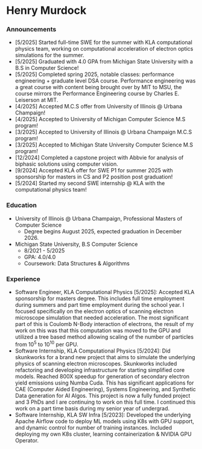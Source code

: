 # Henry Murdock

### Announcements

- [5/2025] Started full-time SWE for the summer with KLA computational physics team, working on computational acceleration of electron optics simulations for the summer.
- [5/2025] Graduated with 4.0 GPA from Michigan State University with a B.S in Computer Science!
- [5/2025] Completed spring 2025, notable classes: performance engineering + graduate level DSA course. Performance engineering was a great course with content being brought over by MIT to MSU, the course mirrors the Performance Engineering course by Charles E. Leiserson at MIT.
- [4/2025] Accepted M.C.S offer from University of Illinois @ Urbana Champaign!
- [4/2025] Accepted to University of Michigan Computer Science M.S program!
- [3/2025] Accepted to University of Illinois @ Urbana Champaign M.C.S program!
- [3/2025] Accepted to Michigan State University Computer Science M.S program!
- [12/2024] Completed a capstone project with Abbvie for analysis of biphasic solutions using computer vision.
- [9/2024] Accepted KLA offer for SWE P1 for summer 2025 with sponsorship for masters in CS and P2 position post graduation!
- [5/2024] Started my second SWE internship @ KLA with the computational physics team!

### Education

- University of Illinois @ Urbana Champaign, Professional Masters of Computer Science
    - Degree begins August 2025, expected graduation in December 2026.
- Michigan State University, B.S Computer Science
    - 8/2021 - 5/2025
    - GPA: 4.0/4.0
    - Coursework: Data Structures & Algorithms

### Experience

- Software Engineer, KLA Computational Physics [5/2025]: Accepted KLA sponsorship for masters degree. This includes full time employment during summers and part time employment during the school year. I focused specifically on the electron optics of scanning electron microscope simulation that needed acceleration. The most significant part of this is Coulomb N-Body interaction of electrons, the result of my work on this was that this computation was moved to the GPU and utilized a tree based method allowing scaling of the number of particles from 10<sup>5</sup> to 10<sup>10</sup> per GPU.
- Software Internship, KLA Computational Physics [5/2024]: Did skunkworks for a brand new project that aims to simulate the underlying physics of scanning electron microscopes. Skunkworks included refactoring and developing infrastructure for starting simplified core models. Reached 800X speedup for generation of secondary electron yield emissions using Numba Cuda. This has significant applications for CAE (Computer Aided Engineering), Systems Engineering, and Synthetic Data generation for AI Algos. This project is now a fully funded project and 3 PhDs and I are continuing to work on this full time. I continued this work on a part time basis during my senior year of undergrad.
- Software Internship, KLA SW Infra [5/2023]: Developed the underlying Apache Airflow code to deploy ML models using K8s with GPU support, and dynamic control for number of training instances. Included deploying my own K8s cluster, learning containerization & NVIDIA GPU Operator.